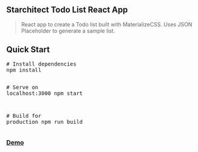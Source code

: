 <article class="markdown-body entry-content" itemprop="text">
<h1>Starchitect Todo List React App</h1>
<blockquote>
<p>React app to create a Todo list built with MaterializeCSS. Uses JSON Placeholder to generate a sample list.</p>
</blockquote>
  
<h2>Quick Start</h2>
<div class="highlight highlight-source-shell">
<pre><span class="pl-c"><span class="pl-c">#</span> Install dependencies</span>
npm install

<span class="pl-c"><span class="pl-c">#</span> Serve on localhost:3000</span>
npm start

<span class="pl-c"><span class="pl-c">#</span> Build for production</span>
npm run build
</pre>
</div>
<h3><a href="https://starchtect-todo-list.netlify.app/">Demo</a></h3>
</article>
